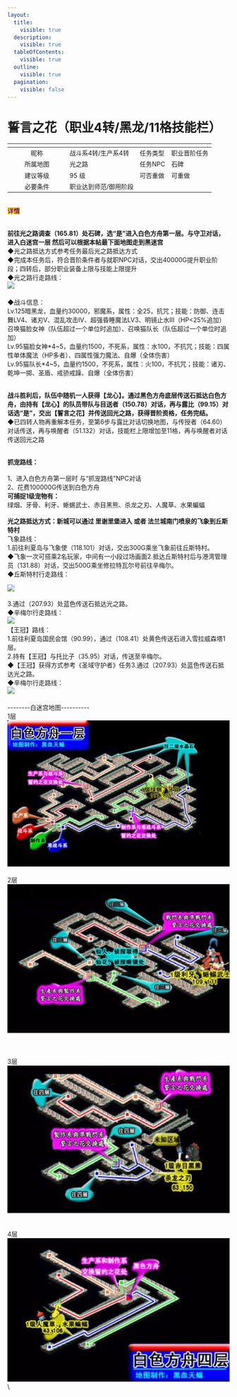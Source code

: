 ```yaml
---
layout:
  title:
    visible: true
  description:
    visible: true
  tableOfContents:
    visible: true
  outline:
    visible: true
  pagination:
    visible: false
---
```


# 誓言之花（职业4转/黑龙/11格技能栏）

<table data-header-hidden><thead><tr><th width="120" align="center"></th><th></th><th></th><th></th></tr></thead><tbody><tr><td align="center">昵称</td><td>战斗系4转/生产系4转</td><td>任务类型</td><td>职业晋阶任务</td></tr><tr><td align="center">所属地图</td><td>光之路</td><td>任务NPC</td><td>石碑</td></tr><tr><td align="center">建议等级</td><td>95 级</td><td>可否重做</td><td>可重做</td></tr><tr><td align="center">必要条件</td><td>职业达到师范/御用阶段</td><td></td><td></td></tr></tbody></table>

\
<mark style="color:purple;">**详情**</mark>

\
**前往光之路调查（165.81）处石碑，选“是”进入白色方舟第一层。与守卫对话，进入白迷宫一层 然后可以根据本帖最下面地图走到黑迷宫**\
◆光之路抵达方式参考任务最后光之路抵达方式\
◆完成本任务后，符合晋阶条件者与就职NPC对话，交出40000G提升职业阶段；四转后，部分职业装备上限与技能上限提升\
◆光之路行走路线：\
![](http://www.molibaike.com/Attachment/Download?path=/201704/20/aea889b5-914a-431f-b516-0dcd9d12ffe3)\
\
◆战斗信息：\
Lv.125暗黑龙，血量约30000，邪魔系，属性：全25，抗咒；技能：防御、连击舞LV4、诸刃Ⅴ、混乱攻击Ⅳ、超强昏睡魔法LV3、明镜止水Ⅲ（HP<25%追加）召唤猫脸女神（队伍超过一个单位时追加）、召唤猫队长（队伍超过一个单位时追加）\
Lv.95猫脸女神\*4\~5，血量约1500，不死系，属性：水100，不抗咒；技能：四属性单体魔法（HP多者）、四属性强力魔法、自爆（全体伤害）\
Lv.95猫队长\*4\~5，血量约1500，不死系，属性：火100，不抗咒；技能：诸刃、乾坤一掷、圣盾、戒骄戒躁、自爆（全体伤害）

\
**战斗胜利后，队伍中随机一人获得【龙心】。通过黑色方舟底层传送石抵达白色方舟，由持有【龙心】的队员带队与目送者（150.78）对话，再与露比（99.15）对话选“是”，交出【誓言之花】并传送回光之路，获得晋阶资格，任务完结。**\
◆已四转人物再重解本任务，至第6步与露比对话切换地图，与传授者（64.60）对话传送，再与唤醒者（51.132）对话，技能栏上限增加至11格，再与唤醒者对话传送回光之路

\
**抓宠路线：**\
\
1、进入白色方舟第一层时 与“抓宠路线”NPC对话\
2、花费100000G传送到白色方舟\
**可捕捉1级宠物有：**\
绿烟、牙骨、利牙、蜥蜴武士、赤目黑熊、杀龙之刃、人魔草、水果蝙蝠\
\
**光之路抵达方式：新城可以通过 里谢里堡进入 或者 法兰城南门喷泉的飞象到丘斯特村**\
飞象路线：\
1.前往利夏岛与飞象使（118.101）对话，交出300G乘坐飞象前往丘斯特村。\
◆飞象一次可搭乘2名玩家，中间有一小段过场画面2.抵达丘斯特村后与港湾管理员（131.88）对话，交出500G乘坐修拉特瓦尔号前往辛梅尔。\
◆丘斯特村行走路线：

![](http://www.molibaike.com/Attachment/Download?path=/201704/20/c6e5955d-de63-4867-bb7e-f9c5e81302a5)

3.通过（207.93）处蓝色传送石抵达光之路。\
◆辛梅尔行走路线：\
![](http://www.molibaike.com/Attachment/Download?path=/201704/20/08399d1b-73e7-4a8b-bdbd-5eb2817e2fbf)\
【王冠】路线：\
1.前往利夏岛国民会馆（90.99），通过（108.41）处黄色传送石进入雪拉威森塔1层。\
2.持有【王冠】与托比子（35.95）对话，传送至辛梅尔。\
◆【王冠】获得方式参考《圣域守护者》任务3.通过（207.93）处蓝色传送石抵达光之路。\
◆辛梅尔行走路线：\
![](http://www.molibaike.com/Attachment/Download?path=/201704/20/3cdc711b-43d0-458b-9efe-5fe1a29cb482)\
\
\--------白迷宫地图----------\
1层\
![](../../../../.gitbook/assets/184824wpxlynpeye3kcsxe.png)\
\
2层\
![](../../../../.gitbook/assets/184824sffcxjlxy8mevzyf.png)\
\
\
\
3层\
![](../../../../.gitbook/assets/184825iyc11ehejjabh4x1.png)\
\
\
4层\
![](../../../../.gitbook/assets/184826xlb88ynobhcbl8nk.png)\
